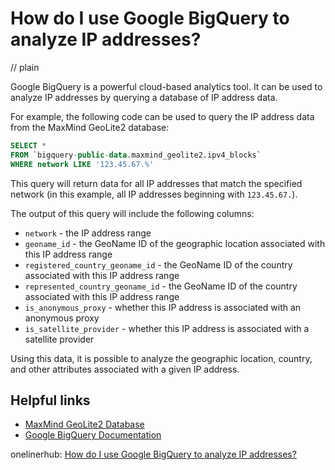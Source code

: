 # How do I use Google BigQuery to analyze IP addresses?
// plain

Google BigQuery is a powerful cloud-based analytics tool. It can be used to analyze IP addresses by querying a database of IP address data.

For example, the following code can be used to query the IP address data from the MaxMind GeoLite2 database:

```sql
SELECT *
FROM `bigquery-public-data.maxmind_geolite2.ipv4_blocks`
WHERE network LIKE '123.45.67.%'
```

This query will return data for all IP addresses that match the specified network (in this example, all IP addresses beginning with `123.45.67.`).

The output of this query will include the following columns:
* `network` - the IP address range
* `geoname_id` - the GeoName ID of the geographic location associated with this IP address range
* `registered_country_geoname_id` - the GeoName ID of the country associated with this IP address range
* `represented_country_geoname_id` - the GeoName ID of the country associated with this IP address range
* `is_anonymous_proxy` - whether this IP address is associated with an anonymous proxy
* `is_satellite_provider` - whether this IP address is associated with a satellite provider

Using this data, it is possible to analyze the geographic location, country, and other attributes associated with a given IP address.

## Helpful links
* [MaxMind GeoLite2 Database](https://dev.maxmind.com/geoip/geoip2/geolite2/)
* [Google BigQuery Documentation](https://cloud.google.com/bigquery/docs)

onelinerhub: [How do I use Google BigQuery to analyze IP addresses?](https://onelinerhub.com/google-big-query/how-do-i-use-google-bigquery-to-analyze-ip-addresses)